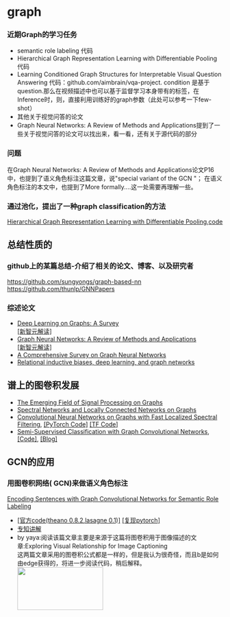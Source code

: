 # graph

### 近期Graph的学习任务 
- semantic role labeling 代码
- Hierarchical Graph Representation Learning with Differentiable Pooling 代码
- Learning Conditioned Graph Structures for Interpretable Visual Question Answering 代码：github.com/aimbrain/vqa-project.
condition 是基于question.那么在视频描述中也可以基于监督学习本身带有的标签，在Inference时，则，直接利用训练好的graph参数（此处可以参考一下few-shot）
- 其他关于视觉问答的论文
- Graph Neural Networks: A Review of Methods and Applications提到了一些关于视觉问答的论文可以找出来，看一看，还有关于源代码的部分

### 问题
在Graph Neural Networks: A Review of Methods and Applications论文P16中，也提到了语义角色标注这篇文章，说"special variant of the GCN "；
在语义角色标注的本文中，也提到了More formally....这一处需要再理解一些。




### 通过池化，提出了一种graph classification的方法</br>
[Hierarchical Graph Representation Learning with Differentiable Pooling](https://arxiv.org/pdf/1806.08804.pdf),[code](https://github.com/RexYing/diffpool)


## 总结性质的
### github上的某篇总结-介绍了相关的论文、博客、以及研究者</br>
https://github.com/sungyongs/graph-based-nn</br>
https://github.com/thunlp/GNNPapers</br>

### 综述论文
- [Deep Learning on Graphs: A Survey](https://arxiv.org/abs/1812.04202)  
[[新智元解读]](https://mp.weixin.qq.com/s/eelcT5x_kWC0dDt0_Ph4qg)
- [Graph Neural Networks: A Review of Methods and Applications](https://arxiv.org/abs/1812.08434)  
[[新智元解读]](https://mp.weixin.qq.com/s/h4jQWJlQV2Ew3SpuF8k5Hw)
- [A Comprehensive Survey on Graph Neural Networks](https://arxiv.org/abs/1901.00596)
- [Relational inductive biases, deep learning, and graph networks](https://arxiv.org/pdf/1806.01261.pdf)

## 谱上的图卷积发展
- [The Emerging Field of Signal Processing on Graphs](https://arxiv.org/pdf/1211.0053.pdf)
- [Spectral Networks and Locally Connected Networks on Graphs](https://arxiv.org/abs/1312.6203)
- [Convolutional Neural Networks on Graphs with Fast Localized Spectral Filtering](https://arxiv.org/abs/1606.09375), [[PyTorch Code]](https://github.com/xbresson/graph_convnets_pytorch/blob/master/README.md) [[TF Code]](https://github.com/mdeff/cnn_graph)
- [Semi-Supervised Classification with Graph Convolutional Networks](https://arxiv.org/abs/1609.02907), [[Code]](https://github.com/tkipf/gcn), [[Blog]](http://tkipf.github.io/graph-convolutional-networks/)


## GCN的应用

### 用图卷积网络( GCN)来做语义角色标注</br>
[Encoding Sentences with Graph Convolutional Networks for Semantic Role Labeling](https://arxiv.org/abs/1703.04826)</br>
* [[官方code(theano 0.8.2,lasagne 0.1)]](https://github.com/diegma/neural-dep-srl)  [[复现pytorch]](https://github.com/kervyRivas/Graph-convolutional)
* [专知讲解](https://mp.weixin.qq.com/s/c6ZhSk4r3pvnjHsvpwkkSw)
* by yaya:阅读该篇文章主要是来源于这篇将图卷积用于图像描述的文章:Exploring Visual Relationship for Image Captioning</br>
这两篇文章采用的图卷积公式都是一样的，但是我认为很奇怪，而且b是如何由edge获得的，将进一步阅读代码，稍后解释。</br>
<img src="https://github.com/ShiYaya/graph/blob/master/images/gcn%2Bformulation.png" width="200" height="100" ></br>
